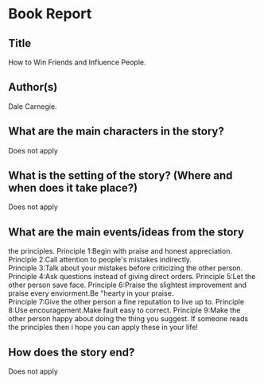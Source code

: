 # Book Report

## Title

How to Win Friends and Influence People.

## Author(s)

Dale Carnegie.


## What are the main characters in the story?

Does not apply


## What is the setting of the story? (Where and when does it take place?)

Does not apply


## What are the main events/ideas from the story
the principles.
Principle 1:Begin with praise and honest appreciation.  
Principle 2:Call attention  to people's mistakes indirectly.  
Principle 3:Talk about your mistakes before criticizing the other person.
Principle 4:Ask questions instead of giving direct orders.
Principle 5:Let the other person save face. 
Principle 6:Praise the slightest improvement and praise every enviorment.Be "hearty in your praise.  
Principle 7:Give the other person a fine reputation to live up to. 
Principle 8:Use encouragement.Make fault easy to correct.
Principle 9:Make the other person happy about doing the thing you suggest.
 If someone reads the principles then i hope you can apply these in your life!
## How does the story end?

Does not apply
